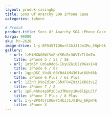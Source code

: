 ```yaml
---
layout: produk-casinghp
title: Sons Of Anarchy SOA iPhone Case
categories: iphone

# Produk
product-title: Sons Of Anarchy SOA iPhone Case
harga: 90000
sku: hn-2628
image-drive: 1-y-BP045T1O6wrC4bJJ1Jm1Mu_6RpH4k
gallery:
  - url: 1zMiMXNO6WCSmEnYSRuBrO0VTcTLDmTm-
    title: iPhone 5 / 5s / SE
  - url: 1otK5Y_CmSa0do6-IUyUZAi0ZzRGaxI4Q
    title: iPhone 6 / 6s
  - url: 1qpqQSC_VhdU-66Y0d4iM4301wtUUh66k
    title: iPhone 6 Plus / 6s Plus
  - url: 12ZnR_D9oEd1enCShXF04Z9zX1XB8ivLZ
    title: iPhone 7 / 8
  - url: 1pFu4hho4p9P2CCwJTMeVy1Rw5lEpLClf
    title: iPhone 7 Plus / 8 Plus
  - url: 1-y-BP045T1O6wrC4bJJ1Jm1Mu_6RpH4k
    title: iPhone X
---
```


